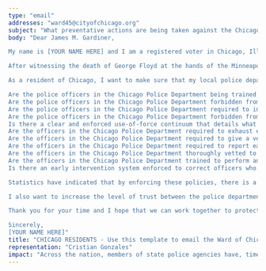 ```yaml
---
type: "email"
addresses: "ward45@cityofchicago.org"
subject: "What preventative actions are being taken against the Chicago Police Department?"
body: "Dear James M. Gardiner,

My name is [YOUR NAME HERE] and I am a registered voter in Chicago, Illinois. I am writing to you today to ask what you are doing, as the Ward of Chicago, to ensure that your officers are not abusing their power and are held accountable for their actions.

After witnessing the death of George Floyd at the hands of the Minneapolis Police Department, I am left feeling outraged, frustrated, and hurt. The system has failed yet another black man and we are anxiously waiting to see if the officers responsible for his death will face consequences.

As a resident of Chicago, I want to make sure that my local police department is taking the necessary preventative measures to ensure that incidents like this will not occur in the future. So I ask:

Are the police officers in the Chicago Police Department being trained to de-escalate altercations by using peaceful conflict resolution strategies?
Are the police officers in the Chicago Police Department forbidden from using carotid restraints (chokeholds, strangleholds, etc.) and hog-tying methods? Furthermore, are they forbidden from transporting civilians in uncomfortable positions, such as face down in a vehicle?
Are the police officers in the Chicago Police Department required to intervene if they witness another officer using excessive force? Will officers be reprimanded if they fail to intervene?
Are the police officers in the Chicago Police Department forbidden from shooting at moving vehicles?
Is there a clear and enforced use-of-force continuum that details what weapons and force are acceptable in a wide variety of civilian-police interactions?
Are the officers in the Chicago Police Department required to exhaust every other possible option before using excessive force?
Are the officers in the Chicago Police Department required to give a verbal warning to civilians before drawing their weapon or using excessive force?
Are the officers in the Chicago Police Department required to report each time they threaten to or use force on civilians?
Are the officers in the Chicago Police Department thoroughly vetted to ensure that they do not have a history with abuse, racism, xenophobia, homophobia / transphobia, or discrimination?
Are the officers in the Chicago Police Department trained to perform and seek necessary medical action after using excessive force?
Is there an early intervention system enforced to correct officers who use excessive force? Additionally, how many complaints does an officer have to receive before they are reprimanded? Before they are terminated? More than three complaints are unacceptable.

Statistics have indicated that by enforcing these policies, there is a significant decrease in civilian complaints and injury due to excessive force. If any of the policies are not currently in place, then what is being done to ensure that they are going to be enforced in the near future? What can I do, as a concerned citizen, to set these policies in motion?

I also want to increase the level of trust between the police department and the community. To establish trust, there has to be transparency. I would like to see the Chicago Police Department collect and report data on civilian deaths that occurred in custody and as a result of an officer’s use of excessive force. The data should be broken down by demographics and should showcase the race, gender, sexuality, and religion of the civilians. Allowing the public access to this information will show us where we, as a community, fall short.

Thank you for your time and I hope that we can work together to protect the Chicago community. I refuse to let the next hashtag come from here.

Sincerely,
[YOUR NAME HERE]"
title: "CHICAGO RESIDENTS - Use this template to email the Ward of Chicago to quiz them on what preventive actions are being taken to protect against police brutality from Chicago Police Department."
representation: "Cristian Gonzales"
impact: "Across the nation, members of state police agencies have, time and time again, abused their power and have killed black Americans in a horrific manner, devoid of any lawfulness. Our nation has observed the cruel and evil killings of George Floyd, Breonna Taylor, Eric Garner, Ahmed Aubrey, and countless others of black Americans. Email the Ward for the city of Chicago and press the question--are you, James M. Gardiner, taking any preventative actions to ensure that such acts of cruelty against African Americans don't happen as a consequence of policing with racist motives?"
---
```


